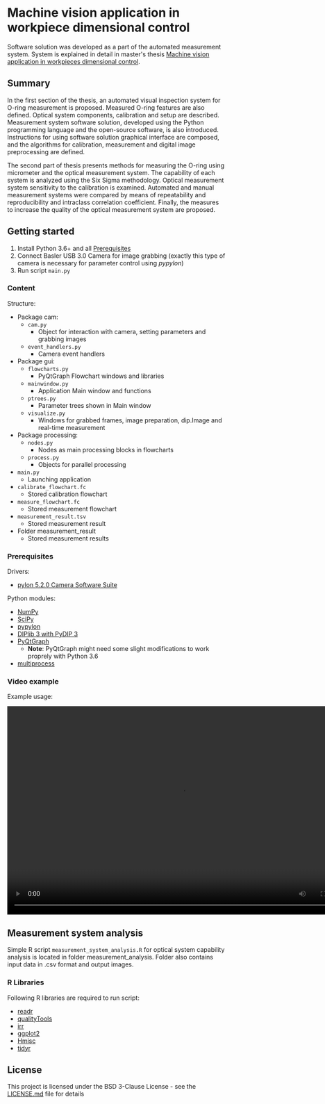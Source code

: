 # Machine vision application in workpiece dimensional control

Software solution was developed as a part of the automated measurement system. System is explained in detail in master's thesis [Machine vision application in workpieces dimensional control](thesis/Masters_thesis_Tomislav_Bazina_Full.pdf).

## Summary

In the first section of the thesis, an automated visual inspection system for O-ring measurement is proposed. Measured O-ring features are also defined. Optical system components, calibration and setup are described. Measurement system software solution, developed using the Python programming language and the open-source software, is also introduced. Instructions for using software solution graphical interface are composed, and the algorithms for calibration, measurement and digital image preprocessing are defined.

The second part of thesis presents methods for measuring the O-ring using micrometer and the optical measurement system. The capability of each system is analyzed using the Six Sigma methodology. Optical measurement system sensitivity to the calibration is examined. Automated and manual measurement systems were compared by means of repeatability and reproducibility and intraclass correlation coefficient. Finally, the measures to increase the quality of the optical measurement system are proposed.

## Getting started

1. Install Python 3.6+ and all [Prerequisites](#prerequisites)
1. Connect Basler USB 3.0 Camera for image grabbing (exactly this type of camera is necessary for parameter control using *pypylon*)
1. Run script `main.py`

### Content

Structure:
* Package cam:
  * `cam.py`
    * Object for interaction with camera, setting parameters and grabbing images
  * `event_handlers.py`
    * Camera event handlers
* Package gui:
  * `flowcharts.py`
    * PyQtGraph Flowchart windows and libraries
  * `mainwindow.py`
    * Application Main window and functions
  * `ptrees.py`
    * Parameter trees shown in Main window
  * `visualize.py`
    * Windows for grabbed frames, image preparation, dip.Image and real-time measurement
* Package processing:
  * `nodes.py`
    * Nodes as main processing blocks in flowcharts
  * `process.py`
    * Objects for parallel processing
* `main.py`
  * Launching application
* `calibrate_flowchart.fc`
  * Stored calibration flowchart
* `measure_flowchart.fc`
  * Stored measurement flowchart
* `measurement_result.tsv`
  * Stored measurement result
* Folder measurement_result
  * Stored measurement results

### Prerequisites

Drivers:
* [pylon 5.2.0 Camera Software Suite](https://www.baslerweb.com/en/sales-support/downloads/software-downloads/pylon-5-2-0-linux-x86-64-bit-debian/)

Python modules:
* [NumPy](https://github.com/numpy/numpy)
* [SciPy](https://github.com/scipy/scipy)
* [pypylon](https://github.com/basler/pypylon)
* [DIPlib 3 with PyDIP 3](https://github.com/DIPlib/diplib)
* [PyQtGraph](https://github.com/pyqtgraph/pyqtgraph)
  * **Note**: PyQtGraph might need some slight modifications to work proprely with Python 3.6
* [multiprocess](https://github.com/uqfoundation/multiprocess)

### Video example

Example usage:

<video width="800" height="480" controls preload>
  <source src="https://raw.githubusercontent.com/tbazina/dimension-visual-inspection/master/docs/video/measurement_procedure_reencode.mp4"></source>
  <source src="https://raw.githubusercontent.com/tbazina/dimension-visual-inspection/master/docs/video/measurement_procedure_reencode.webm"></source>
</video>

## Measurement system analysis

Simple R script `measurement_system_analysis.R` for optical system capability analysis is located in folder measurement_analysis. Folder also contains input data in .csv format and output images.

### R Libraries

Following R libraries are required to run script:
* [readr](https://github.com/tidyverse/readr)
* [qualityTools](http://www.r-qualitytools.org/)
* [irr](https://cran.r-project.org/web/packages/irr/index.html)
* [ggplot2](https://github.com/tidyverse/ggplot2)
* [Hmisc](http://biostat.mc.vanderbilt.edu/wiki/Main/Hmisc)
* [tidyr](https://github.com/tidyverse/tidyr)

## License

This project is licensed under the BSD 3-Clause License - see the [LICENSE.md](https://raw.githubusercontent.com/tbazina/dimension-visual-inspection/master/LICENSE.md) file for details
